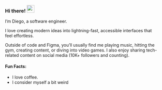 ### Hi there! <img src="https://emojis.slackmojis.com/emojis/images/1536351075/4594/blob-wave.gif" width="25"/>

I’m Diego, a software engineer.

I love creating modern ideas into lightning-fast, accessible interfaces that feel effortless.

Outside of code and Figma, you’ll usually find me playing music, hitting the gym, creating content, or diving into video games. I also enjoy sharing tech-related content on social media (10K+ followers and counting).  

#### Fun Facts:

* I love coffee.
* I consider myself a bit weird  
